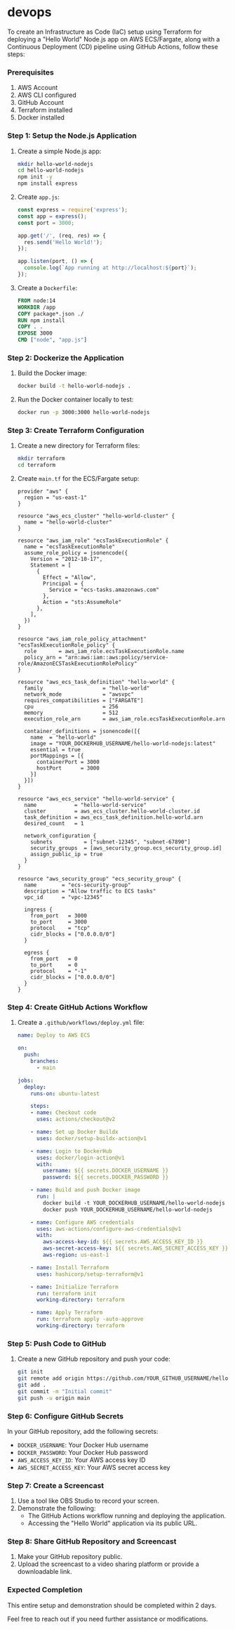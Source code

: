 # devops
To create an Infrastructure as Code (IaC) setup using Terraform for deploying a "Hello World" Node.js app on AWS ECS/Fargate, along with a Continuous Deployment (CD) pipeline using GitHub Actions, follow these steps:

### Prerequisites
1. AWS Account
2. AWS CLI configured
3. GitHub Account
4. Terraform installed
5. Docker installed

### Step 1: Setup the Node.js Application
1. Create a simple Node.js app:
    ```bash
    mkdir hello-world-nodejs
    cd hello-world-nodejs
    npm init -y
    npm install express
    ```

2. Create `app.js`:
    ```javascript
    const express = require('express');
    const app = express();
    const port = 3000;

    app.get('/', (req, res) => {
      res.send('Hello World!');
    });

    app.listen(port, () => {
      console.log(`App running at http://localhost:${port}`);
    });
    ```

3. Create a `Dockerfile`:
    ```dockerfile
    FROM node:14
    WORKDIR /app
    COPY package*.json ./
    RUN npm install
    COPY . .
    EXPOSE 3000
    CMD ["node", "app.js"]
    ```

### Step 2: Dockerize the Application
1. Build the Docker image:
    ```bash
    docker build -t hello-world-nodejs .
    ```

2. Run the Docker container locally to test:
    ```bash
    docker run -p 3000:3000 hello-world-nodejs
    ```

### Step 3: Create Terraform Configuration
1. Create a new directory for Terraform files:
    ```bash
    mkdir terraform
    cd terraform
    ```

2. Create `main.tf` for the ECS/Fargate setup:
    ```hcl
    provider "aws" {
      region = "us-east-1"
    }

    resource "aws_ecs_cluster" "hello-world-cluster" {
      name = "hello-world-cluster"
    }

    resource "aws_iam_role" "ecsTaskExecutionRole" {
      name = "ecsTaskExecutionRole"
      assume_role_policy = jsonencode({
        Version = "2012-10-17",
        Statement = [
          {
            Effect = "Allow",
            Principal = {
              Service = "ecs-tasks.amazonaws.com"
            },
            Action = "sts:AssumeRole"
          },
        ],
      })
    }

    resource "aws_iam_role_policy_attachment" "ecsTaskExecutionRole_policy" {
      role       = aws_iam_role.ecsTaskExecutionRole.name
      policy_arn = "arn:aws:iam::aws:policy/service-role/AmazonECSTaskExecutionRolePolicy"
    }

    resource "aws_ecs_task_definition" "hello-world" {
      family                   = "hello-world"
      network_mode             = "awsvpc"
      requires_compatibilities = ["FARGATE"]
      cpu                      = 256
      memory                   = 512
      execution_role_arn       = aws_iam_role.ecsTaskExecutionRole.arn

      container_definitions = jsonencode([{
        name  = "hello-world"
        image = "YOUR_DOCKERHUB_USERNAME/hello-world-nodejs:latest"
        essential = true
        portMappings = [{
          containerPort = 3000
          hostPort      = 3000
        }]
      }])
    }

    resource "aws_ecs_service" "hello-world-service" {
      name            = "hello-world-service"
      cluster         = aws_ecs_cluster.hello-world-cluster.id
      task_definition = aws_ecs_task_definition.hello-world.arn
      desired_count   = 1

      network_configuration {
        subnets          = ["subnet-12345", "subnet-67890"]
        security_groups  = [aws_security_group.ecs_security_group.id]
        assign_public_ip = true
      }
    }

    resource "aws_security_group" "ecs_security_group" {
      name        = "ecs-security-group"
      description = "Allow traffic to ECS tasks"
      vpc_id      = "vpc-12345"

      ingress {
        from_port   = 3000
        to_port     = 3000
        protocol    = "tcp"
        cidr_blocks = ["0.0.0.0/0"]
      }

      egress {
        from_port   = 0
        to_port     = 0
        protocol    = "-1"
        cidr_blocks = ["0.0.0.0/0"]
      }
    }
    ```

### Step 4: Create GitHub Actions Workflow
1. Create a `.github/workflows/deploy.yml` file:
    ```yaml
    name: Deploy to AWS ECS

    on:
      push:
        branches:
          - main

    jobs:
      deploy:
        runs-on: ubuntu-latest

        steps:
        - name: Checkout code
          uses: actions/checkout@v2

        - name: Set up Docker Buildx
          uses: docker/setup-buildx-action@v1

        - name: Login to DockerHub
          uses: docker/login-action@v1
          with:
            username: ${{ secrets.DOCKER_USERNAME }}
            password: ${{ secrets.DOCKER_PASSWORD }}

        - name: Build and push Docker image
          run: |
            docker build -t YOUR_DOCKERHUB_USERNAME/hello-world-nodejs .
            docker push YOUR_DOCKERHUB_USERNAME/hello-world-nodejs

        - name: Configure AWS credentials
          uses: aws-actions/configure-aws-credentials@v1
          with:
            aws-access-key-id: ${{ secrets.AWS_ACCESS_KEY_ID }}
            aws-secret-access-key: ${{ secrets.AWS_SECRET_ACCESS_KEY }}
            aws-region: us-east-1

        - name: Install Terraform
          uses: hashicorp/setup-terraform@v1

        - name: Initialize Terraform
          run: terraform init
          working-directory: terraform

        - name: Apply Terraform
          run: terraform apply -auto-approve
          working-directory: terraform
    ```

### Step 5: Push Code to GitHub
1. Create a new GitHub repository and push your code:
    ```bash
    git init
    git remote add origin https://github.com/YOUR_GITHUB_USERNAME/hello-world-nodejs.git
    git add .
    git commit -m "Initial commit"
    git push -u origin main
    ```

### Step 6: Configure GitHub Secrets
In your GitHub repository, add the following secrets:
- `DOCKER_USERNAME`: Your Docker Hub username
- `DOCKER_PASSWORD`: Your Docker Hub password
- `AWS_ACCESS_KEY_ID`: Your AWS access key ID
- `AWS_SECRET_ACCESS_KEY`: Your AWS secret access key

### Step 7: Create a Screencast
1. Use a tool like OBS Studio to record your screen.
2. Demonstrate the following:
    - The GitHub Actions workflow running and deploying the application.
    - Accessing the "Hello World" application via its public URL.

### Step 8: Share GitHub Repository and Screencast
1. Make your GitHub repository public.
2. Upload the screencast to a video sharing platform or provide a downloadable link.

### Expected Completion
This entire setup and demonstration should be completed within 2 days. 

Feel free to reach out if you need further assistance or modifications.
